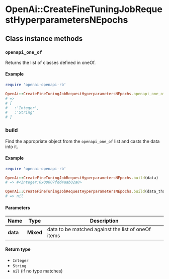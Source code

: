 # OpenAi::CreateFineTuningJobRequestHyperparametersNEpochs

## Class instance methods

### `openapi_one_of`

Returns the list of classes defined in oneOf.

#### Example

```ruby
require 'openai-openapi-rb'

OpenAi::CreateFineTuningJobRequestHyperparametersNEpochs.openapi_one_of
# =>
# [
#   :'Integer',
#   :'String'
# ]
```

### build

Find the appropriate object from the `openapi_one_of` list and casts the data into it.

#### Example

```ruby
require 'openai-openapi-rb'

OpenAi::CreateFineTuningJobRequestHyperparametersNEpochs.build(data)
# => #<Integer:0x00007fdd4aab02a0>

OpenAi::CreateFineTuningJobRequestHyperparametersNEpochs.build(data_that_doesnt_match)
# => nil
```

#### Parameters

| Name | Type | Description |
| ---- | ---- | ----------- |
| **data** | **Mixed** | data to be matched against the list of oneOf items |

#### Return type

- `Integer`
- `String`
- `nil` (if no type matches)

